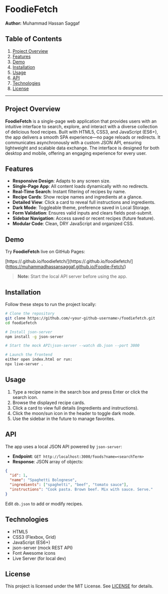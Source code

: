 

&#x20;&#x20;

# FoodieFetch

**Author:** Muhammad Hassan Saggaf

## Table of Contents

1. [Project Overview](#project-overview)
2. [Features](#features)
3. [Demo](#demo)
4. [Installation](#installation)
5. [Usage](#usage)
6. [API](#api)
7. [Technologies](#technologies)
8. [License](#license)

---

## Project Overview

**FoodieFetch** is a single-page web application that provides users with an intuitive interface to search, explore, and interact with a diverse collection of delicious food recipes. Built with HTML5, CSS3, and JavaScript (ES6+), the app delivers a smooth SPA experience—no page reloads or redirects. It communicates asynchronously with a custom JSON API, ensuring lightweight and scalable data exchange. The interface is designed for both desktop and mobile, offering an engaging experience for every user.

## Features

- **Responsive Design**: Adapts to any screen size.
- **Single-Page App**: All content loads dynamically with no redirects.
- **Real-Time Search**: Instant filtering of recipes by name.
- **Recipe Cards**: Show recipe names and ingredients at a glance.
- **Detailed View**: Click a card to reveal full instructions and ingredients.
- **Dark Mode**: Toggleable theme, preference saved in Local Storage.
- **Form Validation**: Ensures valid inputs and clears fields post-submit.
- **Sidebar Navigation**: Access saved or recent recipes (future feature).
- **Modular Code**: Clean, DRY JavaScript and organized CSS.

## Demo

Try **FoodieFetch** live on GitHub Pages:

[https://.github.io/foodiefetch/](https://.github.io/foodiefetch/](https://muhammadhassansaggaf.github.io/Foodie-Fetch/)

> **Note:** Start the local API server before using the app.

## Installation

Follow these steps to run the project locally:

```bash
# Clone the repository
git clone https://github.com/<your-github-username>/foodiefetch.git
cd foodiefetch

# Install json-server
npm install -g json-server

# Start the mock API\json-server --watch db.json --port 3000

# Launch the frontend
either open index.html or run:
npx live-server .
```

## Usage

1. Type a recipe name in the search box and press Enter or click the search icon.
2. Browse the displayed recipe cards.
3. Click a card to view full details (ingredients and instructions).
4. Click the moon/sun icon in the header to toggle dark mode.
5. Use the sidebar in the future to manage favorites.

## API

The app uses a local JSON API powered by `json-server`:

- **Endpoint**: `GET http://localhost:3000/foods?name=<searchTerm>`
- **Response**: JSON array of objects:

```json
{
  "id": 1,
  "name": "Spaghetti Bolognese",
  "ingredients": ["spaghetti", "beef", "tomato sauce"],
  "instructions": "Cook pasta. Brown beef. Mix with sauce. Serve."
}
```

Edit `db.json` to add or modify recipes.

## Technologies

- HTML5
- CSS3 (Flexbox, Grid)
- JavaScript (ES6+)
- json-server (mock REST API)
- Font Awesome icons
- Live Server (for local dev)

## License

This project is licensed under the MIT License. See [LICENSE](LICENSE) for details.

